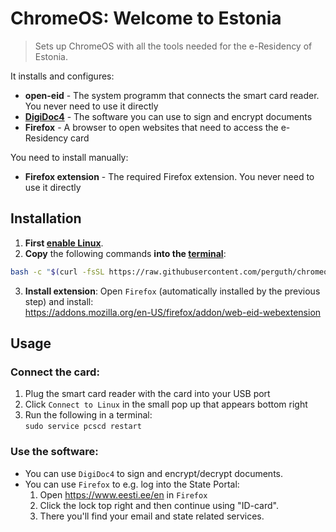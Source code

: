 # ChromeOS: Welcome to Estonia

> Sets up ChromeOS with all the tools needed for the e-Residency of Estonia.

It installs and configures:

- **open-eid** - The system programm that connects the smart card reader. You never need to use it directly
- [**DigiDoc4**](https://www.id.ee/en/rubriik/using-digidoc4/) - The software you can use to sign and encrypt documents
- **Firefox** - A browser to open websites that need to access the e-Residency card

You need to install manually:

- **Firefox extension** - The required Firefox extension. You never need to use it directly

## Installation

1. **First [enable Linux](https://support.google.com/chromebook/answer/9145439)**.
1. **Copy** the following commands **into the [terminal](https://support.google.com/chromebook/thread/565904)**:

```bash
bash -c "$(curl -fsSL https://raw.githubusercontent.com/perguth/chromeos-welcome-to-estonia/main/setup.sh)"
```

3. **Install extension**: Open `Firefox` (automatically installed by the previous step) and install: \
  https://addons.mozilla.org/en-US/firefox/addon/web-eid-webextension

## Usage

### Connect the card:
1. Plug the smart card reader with the card into your USB port
2. Click `Connect to Linux` in the small pop up that appears bottom right
3. Run the following in a terminal: \
  `sudo service pcscd restart`

### Use the software:
- You can use `DigiDoc4` to sign and encrypt/decrypt documents.
- You can use `Firefox` to e.g. log into the State Portal:
  1. Open https://www.eesti.ee/en in `Firefox`
  2. Click the lock top right and then continue using "ID-card".
  3. There you'll find your email and state related services.
